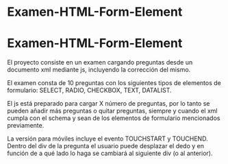 # Examen-HTML-Form-Element

# Examen-HTML-Form-Element

El proyecto consiste en un examen cargando preguntas desde un documento xml mediante js, incluyendo la corrección del mismo.

El examen consta de 10 preguntas con los siguientes tipos de elementos de formulario: SELECT, RADIO, CHECKBOX, TEXT, DATALIST.

El js está preparado para cargar X número de preguntas, por lo tanto se pueden añadir más preguntas o quitar preguntas, siempre y cuando el xml cumpla con el schema y sean de los elementos de formulario mencionados previamente.

La versión para móviles incluye el evento TOUCHSTART y TOUCHEND. Dentro del div de la pregunta el usuario puede desplazar el dedo y en función de a qué lado lo haga se cambiará al siguiente div (o al anterior).
